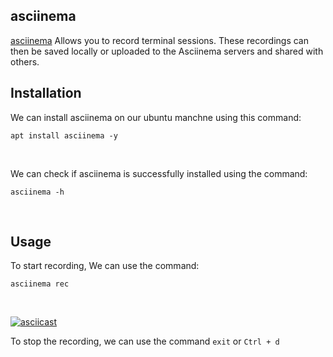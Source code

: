 
## asciinema

[asciinema](https://asciinema.org/) Allows you to record terminal sessions. These recordings can then be saved locally or uploaded to the Asciinema servers and shared with others.
<br>

## Installation

We can install asciinema on our ubuntu manchne using this command:
```
apt install asciinema -y
```
<br>

We can check if asciinema is successfully installed using the command:
```
asciinema -h
```
<br>

## Usage 

To  start recording, We can use the command:
```
asciinema rec
```
<br>

[![asciicast](https://asciinema.org/a/CTks7CTwu1YhgFiEetNlGdakc.svg)](https://asciinema.org/a/CTks7CTwu1YhgFiEetNlGdakc)

To stop the recording, we can use the command ```exit``` or ```Ctrl + d```
<br>


